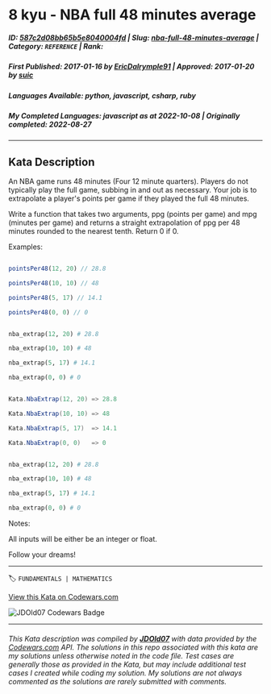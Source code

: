 # 8 kyu - NBA full 48 minutes average

##### **ID**: [587c2d08bb65b5e8040004fd](https://www.codewars.com/kata/587c2d08bb65b5e8040004fd) | **Slug**: [nba-full-48-minutes-average](https://www.codewars.com/kata/587c2d08bb65b5e8040004fd) | **Category**: `REFERENCE` | **Rank**: <span style="color:white">8 kyu</span>

##### **First Published**: 2017-01-16 ***by*** [EricDalrymple91](https://www.codewars.com/users/EricDalrymple91) | **Approved**: 2017-01-20 ***by*** [suic](https://www.codewars.com/users/suic)

##### **Languages Available**: python, javascript, csharp, ruby

##### **My Completed Languages**: javascript ***as at*** 2022-10-08 | **Originally completed**: 2022-08-27

---

## Kata Description


An NBA game runs 48 minutes (Four 12 minute quarters). Players do not typically play the full game, subbing in and out as necessary. Your job is to extrapolate a player's points per game if they played the full 48 minutes.



Write a function that takes two arguments, ppg (points per game) and mpg (minutes per game) and returns a straight extrapolation of ppg per 48 minutes rounded to the nearest tenth. Return 0 if 0.



Examples:

```javascript

pointsPer48(12, 20) // 28.8

pointsPer48(10, 10) // 48 

pointsPer48(5, 17) // 14.1 

pointsPer48(0, 0) // 0

```

```python

nba_extrap(12, 20) # 28.8

nba_extrap(10, 10) # 48

nba_extrap(5, 17) # 14.1

nba_extrap(0, 0) # 0

```

```csharp

Kata.NbaExtrap(12, 20) => 28.8

Kata.NbaExtrap(10, 10) => 48

Kata.NbaExtrap(5, 17)  => 14.1

Kata.NbaExtrap(0, 0)   => 0

```

```ruby

nba_extrap(12, 20) # 28.8

nba_extrap(10, 10) # 48

nba_extrap(5, 17) # 14.1

nba_extrap(0, 0) # 0

```



Notes:<br>

All inputs will be either be an integer or float.<br>

Follow your dreams!



---


🏷 `FUNDAMENTALS | MATHEMATICS`


[View this Kata on Codewars.com](https://www.codewars.com/kata/587c2d08bb65b5e8040004fd)

![](https://www.codewars.com/users/jdold07/badges/large "JDOld07 Codewars Badge")

---

###### *This Kata description was compiled by [**JDOld07**](https://tpstech.dev) with data provided by the [Codewars.com](https://www.codewars.com) API.  The solutions in this repo associated with this kata are my solutions unless otherwise noted in the code file.  Test cases are generally those as provided in the Kata, but may include additional test cases I created while coding my solution.  My solutions are not always commented as the solutions are rarely submitted with comments.*
